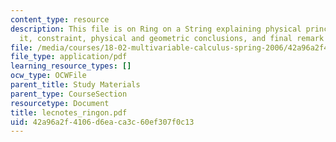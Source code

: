 ```yaml
---
content_type: resource
description: This file is on Ring on a String explaining physical principle behind
  it, constraint, physical and geometric conclusions, and final remark on the study.
file: /media/courses/18-02-multivariable-calculus-spring-2006/42a96a2f4106d6eaca3c60ef307f0c13_lecnotes_ringon.pdf
file_type: application/pdf
learning_resource_types: []
ocw_type: OCWFile
parent_title: Study Materials
parent_type: CourseSection
resourcetype: Document
title: lecnotes_ringon.pdf
uid: 42a96a2f-4106-d6ea-ca3c-60ef307f0c13
---
```

